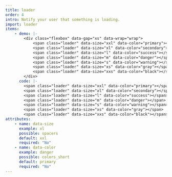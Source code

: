 ```yaml
---
title: loader
order: 4
intro: Notify your user that something is loading.
import: loader
items:
    - demo: |-
        <div class="flexbox" data-gap="xs" data-wrap="wrap">
            <span class="loader" data-size="xxl" data-color="primary"></span>
            <span class="loader" data-size="xl" data-color="secondary"></span>
            <span class="loader" data-size="l" data-color="success"></span>
            <span class="loader" data-size="m" data-color="danger"></span>
            <span class="loader" data-size="s" data-color="warning"></span>
            <span class="loader" data-size="xs" data-color="gray"></span>
            <span class="loader" data-size="xxs" data-color="black"></span>
        </div>
      code: |-
        <span class="loader" data-size="xxl" data-color="primary"></span>
        <span class="loader" data-size="xl" data-color="secondary"></span>
        <span class="loader" data-size="l" data-color="success"></span>
        <span class="loader" data-size="m" data-color="danger"></span>
        <span class="loader" data-size="s" data-color="warning"></span>
        <span class="loader" data-size="xs" data-color="gray"></span>
        <span class="loader" data-size="xxs" data-color="black"></span>
attributes:
    - name: data-size
      example: xl
      possible: spacers
      default: xxl
      required: "No"
    - name: data-color
      example: danger
      possible: colors_short
      default: primary
      required: "No"
---
```

